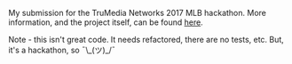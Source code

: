 My submission for the TruMedia Networks 2017 MLB hackathon. More information, and the project itself, can be found
[here](http://mlb-hack.stvmlbrn.com).

Note - this isn't great code. It needs refactored, there are no tests, etc. But, it's a hackathon, so ¯\\\_(ツ)_/¯
